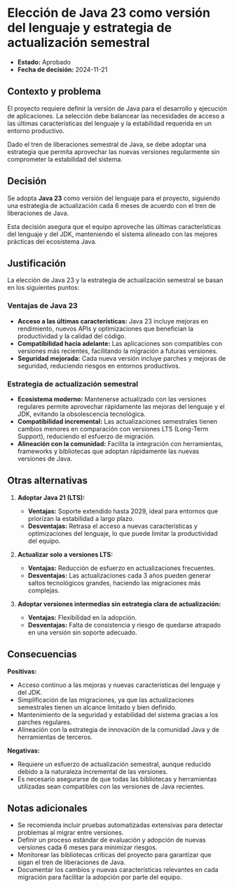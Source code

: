 # Elección de Java 23 como versión del lenguaje y estrategia de actualización semestral

- **Estado:** Aprobado  
- **Fecha de decisión:** 2024-11-21  

## Contexto y problema  

El proyecto requiere definir la versión de Java para el desarrollo y ejecución de aplicaciones. La selección debe balancear las necesidades de acceso a las últimas características del lenguaje y la estabilidad requerida en un entorno productivo.

Dado el tren de liberaciones semestral de Java, se debe adoptar una estrategia que permita aprovechar las nuevas versiones regularmente sin comprometer la estabilidad del sistema.

## Decisión  

Se adopta **Java 23** como versión del lenguaje para el proyecto, siguiendo una estrategia de actualización cada 6 meses de acuerdo con el tren de liberaciones de Java.  

Esta decisión asegura que el equipo aproveche las últimas características del lenguaje y del JDK, manteniendo el sistema alineado con las mejores prácticas del ecosistema Java.

## Justificación  

La elección de Java 23 y la estrategia de actualización semestral se basan en los siguientes puntos:

### Ventajas de Java 23  
- **Acceso a las últimas características:** Java 23 incluye mejoras en rendimiento, nuevos APIs y optimizaciones que benefician la productividad y la calidad del código.  
- **Compatibilidad hacia adelante:** Las aplicaciones son compatibles con versiones más recientes, facilitando la migración a futuras versiones.  
- **Seguridad mejorada:** Cada nueva versión incluye parches y mejoras de seguridad, reduciendo riesgos en entornos productivos.  

### Estrategia de actualización semestral  
- **Ecosistema moderno:** Mantenerse actualizado con las versiones regulares permite aprovechar rápidamente las mejoras del lenguaje y el JDK, evitando la obsolescencia tecnológica.  
- **Compatibilidad incremental:** Las actualizaciones semestrales tienen cambios menores en comparación con versiones LTS (Long-Term Support), reduciendo el esfuerzo de migración.  
- **Alineación con la comunidad:** Facilita la integración con herramientas, frameworks y bibliotecas que adoptan rápidamente las nuevas versiones de Java.  

## Otras alternativas  

1. **Adoptar Java 21 (LTS):**  
   - **Ventajas:** Soporte extendido hasta 2029, ideal para entornos que priorizan la estabilidad a largo plazo.  
   - **Desventajas:** Retrasa el acceso a nuevas características y optimizaciones del lenguaje, lo que puede limitar la productividad del equipo.  

2. **Actualizar solo a versiones LTS:**  
   - **Ventajas:** Reducción de esfuerzo en actualizaciones frecuentes.  
   - **Desventajas:** Las actualizaciones cada 3 años pueden generar saltos tecnológicos grandes, haciendo las migraciones más complejas.  

3. **Adoptar versiones intermedias sin estrategia clara de actualización:**  
   - **Ventajas:** Flexibilidad en la adopción.  
   - **Desventajas:** Falta de consistencia y riesgo de quedarse atrapado en una versión sin soporte adecuado.  

## Consecuencias  

**Positivas:**  
- Acceso continuo a las mejoras y nuevas características del lenguaje y del JDK.  
- Simplificación de las migraciones, ya que las actualizaciones semestrales tienen un alcance limitado y bien definido.  
- Mantenimiento de la seguridad y estabilidad del sistema gracias a los parches regulares.  
- Alineación con la estrategia de innovación de la comunidad Java y de herramientas de terceros.  

**Negativas:**  
- Requiere un esfuerzo de actualización semestral, aunque reducido debido a la naturaleza incremental de las versiones.  
- Es necesario asegurarse de que todas las bibliotecas y herramientas utilizadas sean compatibles con las versiones de Java recientes.  

## Notas adicionales  

- Se recomienda incluir pruebas automatizadas extensivas para detectar problemas al migrar entre versiones.  
- Definir un proceso estándar de evaluación y adopción de nuevas versiones cada 6 meses para minimizar riesgos.  
- Monitorear las bibliotecas críticas del proyecto para garantizar que sigan el tren de liberaciones de Java.  
- Documentar los cambios y nuevas características relevantes en cada migración para facilitar la adopción por parte del equipo.  
